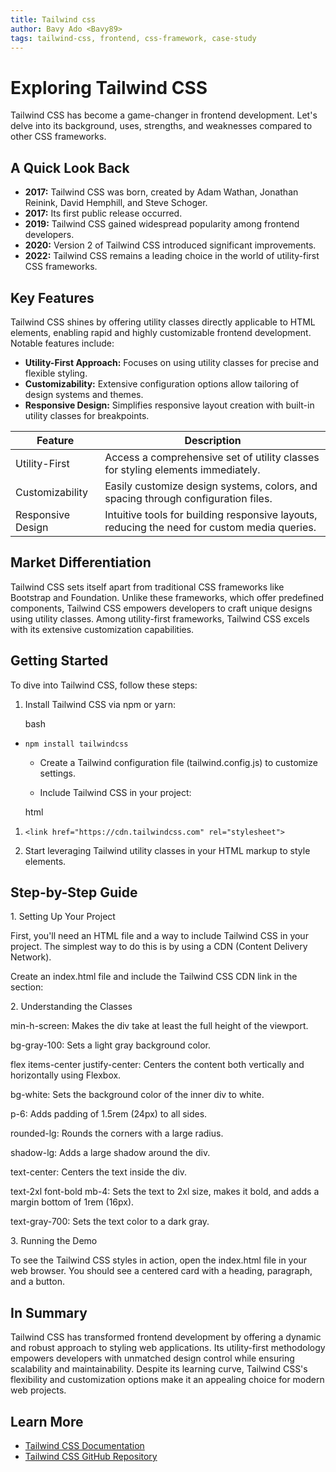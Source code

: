 ```yaml
---
title: Tailwind css
author: Bavy Ado <Bavy89>
tags: tailwind-css, frontend, css-framework, case-study
---
```


Exploring Tailwind CSS
======================

Tailwind CSS has become a game-changer in frontend development. Let's delve into its background, uses, strengths, and weaknesses compared to other CSS frameworks.

A Quick Look Back
-----------------

-   **2017:** Tailwind CSS was born, created by Adam Wathan, Jonathan Reinink, David Hemphill, and Steve Schoger.
-   **2017:** Its first public release occurred.
-   **2019:** Tailwind CSS gained widespread popularity among frontend developers.
-   **2020:** Version 2 of Tailwind CSS introduced significant improvements.
-   **2022:** Tailwind CSS remains a leading choice in the world of utility-first CSS frameworks.

Key Features
------------

Tailwind CSS shines by offering utility classes directly applicable to HTML elements, enabling rapid and highly customizable frontend development. Notable features include:

-   **Utility-First Approach:** Focuses on using utility classes for precise and flexible styling.
-   **Customizability:** Extensive configuration options allow tailoring of design systems and themes.
-   **Responsive Design:** Simplifies responsive layout creation with built-in utility classes for breakpoints.

| Feature | Description |
| --- | --- |
| Utility-First | Access a comprehensive set of utility classes for styling elements immediately. |
| Customizability | Easily customize design systems, colors, and spacing through configuration files. |
| Responsive Design | Intuitive tools for building responsive layouts, reducing the need for custom media queries. |

Market Differentiation
----------------------

Tailwind CSS sets itself apart from traditional CSS frameworks like Bootstrap and Foundation. Unlike these frameworks, which offer predefined components, Tailwind CSS empowers developers to craft unique designs using utility classes. Among utility-first frameworks, Tailwind CSS excels with its extensive customization capabilities.

Getting Started
---------------

To dive into Tailwind CSS, follow these steps:

1.  Install Tailwind CSS via npm or yarn:

    bash

-   `npm install tailwindcss`

    -   Create a Tailwind configuration file (tailwind.config.js) to customize settings.

    -   Include Tailwind CSS in your project:

    html

1.  `<link href="https://cdn.tailwindcss.com" rel="stylesheet">`

2.  Start leveraging Tailwind utility classes in your HTML markup to style elements.

Step-by-Step Guide
---------------

1\. Setting Up Your Project

First, you'll need an HTML file and a way to include Tailwind CSS in your project. The simplest way to do this is by using a CDN (Content Delivery Network).

Create an index.html file and include the Tailwind CSS CDN link in the <head> section:






2\. Understanding the Classes

min-h-screen: Makes the div take at least the full height of the viewport.

bg-gray-100: Sets a light gray background color.

flex items-center justify-center: Centers the content both vertically and horizontally using Flexbox.

bg-white: Sets the background color of the inner div to white.

p-6: Adds padding of 1.5rem (24px) to all sides.

rounded-lg: Rounds the corners with a large radius.

shadow-lg: Adds a large shadow around the div.

text-center: Centers the text inside the div.

text-2xl font-bold mb-4: Sets the text to 2xl size, makes it bold, and adds a margin bottom of 1rem (16px).

text-gray-700: Sets the text color to a dark gray.

3\. Running the Demo

To see the Tailwind CSS styles in action, open the index.html file in your web browser. You should see a centered card with a heading, paragraph, and a button.


In Summary
----------

Tailwind CSS has transformed frontend development by offering a dynamic and robust approach to styling web applications. Its utility-first methodology empowers developers with unmatched design control while ensuring scalability and maintainability. Despite its learning curve, Tailwind CSS's flexibility and customization options make it an appealing choice for modern web projects.

Learn More
----------

-   [Tailwind CSS Documentation](https://tailwindcss.com/docs)
-   [Tailwind CSS GitHub Repository](https://github.com/tailwindlabs/tailwindcss)



